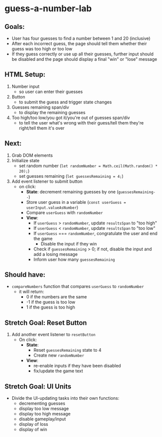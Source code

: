# guess-a-number-lab

## Goals:
- User has four guesses to find a number between 1 and 20 (inclusive)
- After each incorrect guess, the page should tell them whether their guess was too high or too low
- If they guess correctly or use up all their guesses, further input should be disabled and the page should display a final "win" or "lose" message

## HTML Setup:
1. Number input
	- so user can enter their guesses
2. Button
	- to submit the guess and trigger state changes
3. Guesses remaining span/div
	- to display the remaining guesses
4. Too high/too low/you got it/you're out of guesses span/div
	- to tell the user what's wrong with their guess/tell them they're right/tell them it's over

## Next:
1. Grab DOM elements
2. Initialize state
	- set random number (`let randomNumber = Math.ceil(Math.random() * 20);`)
	- set guesses remaining (`let guessesRemaining = 4;`)
3. Add event listener to submit button
	- on click:
		- **State**: decrement remaining guesses by one (`guessesRemaining--`)
		- Store user guess in a variable (`const userGuess = userInput.valueAsNumber`)
		- Compare `userGuess` with `randomNumber`
		- **View**:
			- If `userGuess` > `randomNumber`, update `resultsSpan` to "too high"
			- If `userGuess` < `randomNumber`, update `resultsSpan` to "too low"
			- If `userGuess` === `randomNumber`, congratulate the user and end the game
				- Disable the input if they win
			- Check if `guessesRemaining` > 0; if not, disable the input and add a losing message
			- Inform user how many `guessesRemaining`

## Should have:
- `compareNumbers` function that compares `userGuess` to `randomNumber`
	- it will return:
		- 0 if the numbers are the same
		- -1 if the guess is too low
		- 1 if the guess is too high
		
## Stretch Goal: Reset Button
1. Add another event listener to `resetButton`
	- On click:
		- **State**:
			- Reset `guessesRemaining` state to 4
			- Create new `randomNumber`
		- **View**:
			- re-enable inputs if they have been disabled
			- fix/update the game text

## Stretch Goal: UI Units
- Divide the UI-updating tasks into their own functions:
	- decrementing guesses
	- display too low message
	- display too high message
	- disable gameplay/input
	- display of loss
	- display of win